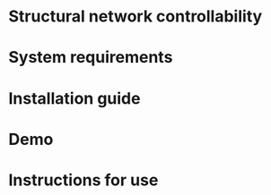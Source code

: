 # Structural network controllability

# System requirements

# Installation guide

# Demo

# Instructions for use

